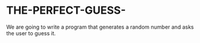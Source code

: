 # THE-PERFECT-GUESS-
We are going to write a program that generates a random number and asks the user to  guess it. 
